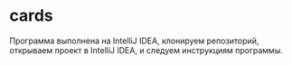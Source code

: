 # cards
Программа выполнена на IntelliJ IDEA, клонируем репозиторий, открываем проект в IntelliJ IDEA, и следуем инструкциям программы.
